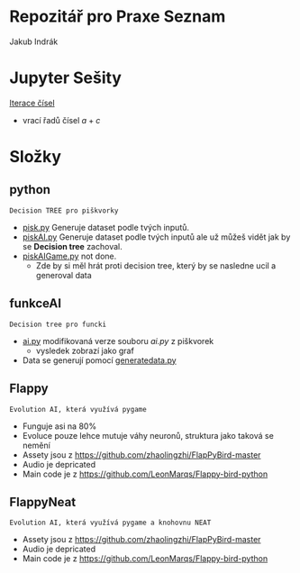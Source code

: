 # Repozitář pro Praxe Seznam

Jakub Indrák

# Jupyter Sešity

[Iterace čísel](<Iterace\ čísel.ipynb>)

- vrací řadů čísel $a+c$

# Složky

## python

    Decision TREE pro piškvorky

- [pisk.py](python/pisk.py) Generuje dataset podle tvých inputů.
- [piskAI.py](python/piskAi.py) Generuje dataset podle tvých inputů ale už můžeš vidět jak by se **Decision tree** zachoval.
- [piskAIGame.py](python/piskAiGame.py) not done.
  - Zde by si měl hrát proti decision tree, který by se nasledne ucil a generoval data

## funkceAI

    Decision tree pro funcki

- [ai.py](funkceAi/ai.py) modifikovaná verze souboru _ai.py_ z piškvorek
  - vysledek zobrazí jako graf
- Data se generují pomocí [generatedata.py](funkceAi/generatedata.py)

## Flappy

    Evolution AI, která využívá pygame

- Funguje asi na 80%
- Evoluce pouze lehce mutuje váhy neuronů, struktura jako taková se nemění
- Assety jsou z <https://github.com/zhaolingzhi/FlapPyBird-master>
- Audio je depricated
- Main code je z <https://github.com/LeonMarqs/Flappy-bird-python>

## FlappyNeat

    Evolution AI, která využívá pygame a knohovnu NEAT

- Assety jsou z <https://github.com/zhaolingzhi/FlapPyBird-master>
- Audio je depricated
- Main code je z <https://github.com/LeonMarqs/Flappy-bird-python>

<!--  -->
